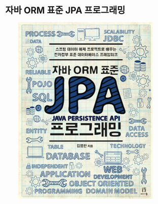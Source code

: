 # 자바 ORM 표준 JPA 프로그래밍

<figure><img src="../../.gitbook/assets/image (3).png" alt=""><figcaption></figcaption></figure>
